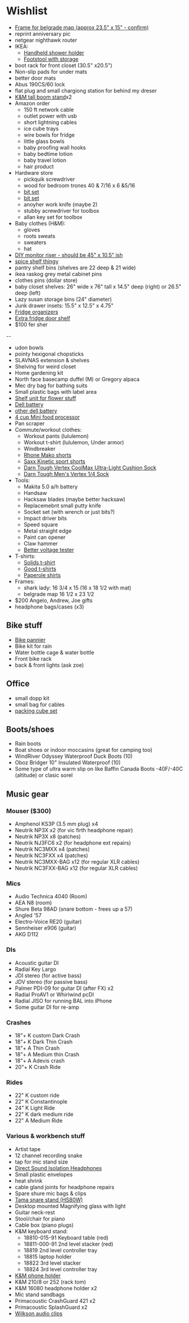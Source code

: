 # Wishlist

- [Frame for belgrade map (approx 23.5" x 15" - confirm)](https://www.arttoframe.com/23x15-Satin-White-Frame-picture-frame/FRBW26074?page_type=E)
- reprint anniversary pic
- netgear nighthawk router
- IKEA:
  - [Handheld shower holder](https://www.ikea.com/ca/en/ideas/improve-your-daily-flow-recowhkg0re)
  - [Footstool with storage](https://www.ikea.com/ca/en/p/gamlehult-footstool-with-storage-rattan-anthracite-10434309/)
- boot rack for front closet (30.5" x20.5")
- Non-slip pads for under mats
- better door mats
- Abus 190CS/60 lock
- flat plug and small chargiong station for behind my dreser
- [K&M tall boom stand](http://www.economik.com/km/21021-black/)x2
- Amazon order
  - 150 ft network cable
  - outlet power with usb
  - short lightning cables
  - ice cube trays
  - wire bowls for fridge
  - little glass bowls
  - baby proofing wall hooks
  - baby bedtime lotion
  - baby travel lotion
  - hair product
- Hardware store
  - pickquik screwdriver
  - wood for bedroom trones 40 & 7/16 x 6 &5/16
  - [bit set](https://www.homedepot.ca/product/milwaukee-tool-shockwave-impact-duty-driver-bit-set-40-piece-/1001318829)
  - [bit set](https://www.homedepot.ca/product/milwaukee-tool-shockwave-impact-duty-driver-bit-set-40-piece-/1001043957)
  - anoyher work knife (maybe 2)
  - stubby acrewdriver for toolbox
  - allan key set for toolbox
- Baby clothes (H&M):
  - gloves
  - roots sweats
  - sweaters
  - hat
- [DIY monitor riser - should be 45" x 10.5" ish](https://ugmonk.com/blogs/journal/my-diy-monitor-stand)
- [spice shelf thingy](https://www.amazon.ca/YouCopia-SpiceStack-24-Bottle-Organizer-Universal/dp/B009KZYXMC)
- pantry shelf bins (shelves are 22 deep & 21 wide)
- ikea raskog grey metal cabinet pins
- clothes pins (dollar store)
- baby closet shelves: 26" wide x 76" tall x 14.5" deep (right) or 26.5" deep (left)
- Lazy susan storage bins (24" diameter)
- Junk drawer insets: 15.5" x 12.5" x 4.75"
- [Fridge organizers](https://www.containerstore.com/organization-projects/kitchen/project/organize-your-fridge)
- [Extra fridge door shelf](https://www.searspartsdirect.com/product/3fkhd2hk4f-0046-464/id-67003777)
- $100 fer sher

--

- udon bowls
- pointy hexigonal chopsticks
- SLAVNAS extension & shelves
- Shelving for weird closet
- Home gardening kit
- North face basecamp duffel (M) or Gregory alpaca
- Mec dry bag for bathing suits
- Small plastic bags with label area
- [Shelf unit for flower stuff](https://www.amazon.ca/Whitmor-6070-3437-Supreme-3-Tier-Shelving/dp/B004BDP69M/)
- [Dell battery](http://www.laptopcharge.ca/category/search/dell/xps+13+9360.aspx)
- [other dell battery](https://www.canada-laptop-battery.com/canada-battery-dell-6097.html#)
- [4 cup Mini food processor](https://www.amazon.ca/Cuisinart-CH-4BKC-Elite-Mini-Chopper/dp/B003WH9ID8/)
- Pan scraper
- Commute/workout clothes:
  - Workout pants (lululemon)
  - Workout t-shirt (lululemon, Under armor)
  - Windbreaker
  - [Rhone Mako shorts](https://www.rhone.com/products/mako-7-shorts)
  - [Saxx Kinetic sport shorts](https://www.saxxunderwear.ca/products/sxks27_dch)
  - [Darn Tough Vertex CoolMax Ultra-Light Cushion Sock](https://www.amazon.ca/Darn-Tough-Coolmax-Vertex-Ultra-Light/dp/B01A9K5UAA/)
  - [Darn Tough Men's Vertex 1/4 Sock](https://www.amazon.ca/Darn-Tough-Vertex-Quarter-Ultralight/dp/B01CXJKKG4/)
- Tools:
  - Makita 5.0 a/h battery
  - Handsaw
  - Hacksaw blades (maybe better hacksaw)
  - Replacemebnt small putty knife
  - Socket set (with wrench or just bits?)
  - Impact driver bits
  - Speed square
  - Metal straight edge
  - Paint can opener
  - Claw hammer
  - [Better voltage tester](https://www.amazon.com/dp/B004FXJOQO?tag=nextluxuryus-20&linkCode=osi&th=1&psc=1)
- T-shirts:
  - [Solids t-shirt](https://solids.bandcamp.com/merch)
  - [Good t-shirts](https://us.kowtowclothing.com/)
  - [Paperole shirts](https://www.paperole.com/)
- Frames:
  - shark lady: 16 3/4 x 15 (16 x 18 1/2 with mat)
  - belgrade map 16 1/2 x 23 1/2
- $200 Angelo, Andrew, Joe gifts
- headphone bags/cases (x3)

## Bike stuff

- [Bike pannier](https://www.twowheelgear.com/collections/panniers/products/pannier-backpack-convertible-lite-and-plus?variant=31656254963772)
- Bike kit for rain
- Water bottle cage & water bottle
- Front bike rack
- back & front lights (ask zoe)

## Office

- small dopp kit
- small bag for cables
- [packing cube set](https://packhacker.com/travel-gear/category/organizers-and-pouches/packing-cubes/)

## Boots/shoes

- Rain boots
- Boat shoes or indoor moccasins (great for camping too)
- WindRiver Odyssey Waterproof Duck Boots (10)
- Oboz Bridger 10" Insulated Waterproof (10)
- Some type of ultra warm slip on like Baffin Canada Boots -40F/-40C (altitude) or clasic sorel

## Music gear

### Mouser ($300)

- Amphenol KS3P (3.5 mm plug) x4
- Neutrik NP3X x2 (for vic firth headphone repair)
- Neutrik NP3X x8 (patches)
- Neutrik NJ3FC6 x2 (for headphone ext repairs)
- Neutrik NC3MXX x4 (patches)
- Neutrik NC3FXX x4 (patches)
- Neutrik NC3MXX-BAG x12 (for regular XLR cables)
- Neutrik NC3FXX-BAG x12 (for regular XLR cables)

### Mics

- Audio Technica 4040 (Room)
- AEA N8 (room)
- Shure Beta 98AD (snare bottom - frees up a 57)
- Angled '57
- Electro-Voice RE20 (guitar)
- Sennheiser e906 (guitar)
- AKG D112

### DIs

- Acoustic guitar DI
- Radial Key Largo
- JDI stereo (for active bass)
- JDV stereo (for passive bass)
- Palmer PDI-09 for guitar DI (after FX) x2
- Radial ProAV1 or Whirlwind pcDI
- Radial JISO for running BAL into iPhone
- Some guitar DI for re-amp

### Crashes

- 18"+ K custom Dark Crash
- 18"+ K Dark Thin Crash
- 18"+ A Thin Crash
- 18"+ A Medium thin Crash
- 18"+ A Adevis crash
- 20"+ K Crash Ride

### Rides

- 22" K custom ride
- 22" K Constantinople
- 24" K Light Ride
- 22" K dark medium ride
- 22" A Medium Ride

### Various & workbench stuff

- Artist tape
- 12 channel recording snake
- tap for mic stand size
- [Direct Sound Isolation Headphones](https://www.extremeheadphones.com/product-page/ex29-plus)
- Small plastic envelopes
- heat shrink
- cable gland joints for headphone repairs
- Spare shure mic bags & clips
- [Tama snare stand (HS80W)](https://www.timpano-percussion.com/us/pied-de-caisse-claire-tama-roadpro-hs80w.html?id=43102689)
- Desktop mounted Magnifying glass with light
- Guitar neck-rest
- Stool/chair for piano
- Cable box (piano plugs)
- K&M keyboard stand:
  - 18810-015-91 Keyboard table (red)
  - 18811-000-91 2nd level stacker (red)
  - 18819 2nd level controller tray
  - 18815 laptop holder
  - 18822 3rd level stacker
  - 18824 3rd level controller tray
- [K&M phone holder](https://www.amazon.ca/dp/B00AF65OBE?tag=marcpric08-21)
- K&M 210/8 or 252 (rack tom)
- K&M 16080 headphone holder x2
- Mic stand sandbags
- Primacoustic CrashGuard 421 x2
- Primacoustic SplashGuard x2
- [Wilkson audio clips](https://www.soundonsound.com/reviews/wilkinson-audio-mic-clips)
